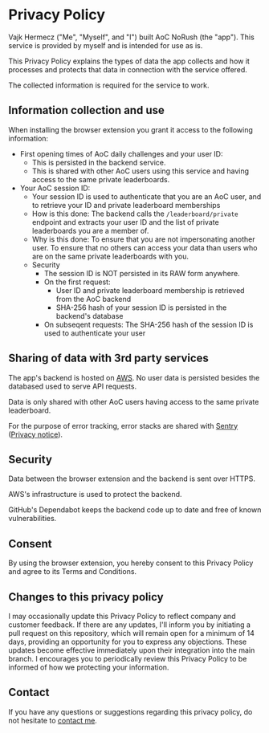 # Privacy Policy

Vajk Hermecz ("Me", "Myself", and "I") built AoC NoRush (the "app"). This service is provided by myself and is intended for use as is.

This Privacy Policy explains the types of data the app collects and how it processes and protects that data in connection with the service offered.

The collected information is required for the service to work.

## Information collection and use

When installing the browser extension you grant it access to the following information:

- First opening times of AoC daily challenges and your user ID:
  - This is persisted in the backend service.
  - This is shared with other AoC users using this service and having access to the same private leaderboards.
- Your AoC session ID:
  - Your session ID is used to authenticate that you are an AoC user, and to retrieve your ID and private leaderboard memberships
  - How is this done: The backend calls the `/leaderboard/private` endpoint and extracts your user ID and the list of private leaderboards you are a member of.
  - Why is this done: To ensure that you are not impersonating another user. To ensure that no others can access your data than users who are on the same private leaderboards with you.
  - Security
    - The session ID is NOT persisted in its RAW form anywhere.
    - On the first request:
      - User ID and private leaderboard membership is retrieved from the AoC backend
      - SHA-256 hash of your session ID is persisted in the backend's database
    - On subseqent requests: The SHA-256 hash of the session ID is used to authenticate your user

## Sharing of data with 3rd party services

The app's backend is hosted on [AWS](http://aws.amazon.com/console/). No user data is persisted besides the databased used to serve API requests.

Data is only shared with other AoC users having access to the same private leaderboard.

For the purpose of error tracking, error stacks are shared with [Sentry](https://sentry.io/) ([Privacy notice](https://sentry.io/privacy/)).

## Security

Data between the browser extension and the backend is sent over HTTPS.

AWS's infrastructure is used to protect the backend.

GitHub's Dependabot keeps the backend code up to date and free of known vulnerabilities.

## Consent

By using the browser extension, you hereby consent to this Privacy Policy and agree to its Terms and Conditions.

## Changes to this privacy policy

I may occasionally update this Privacy Policy to reflect company and customer feedback. If there are any updates, I'll inform you by initiating a pull request on this repository, which will remain open for a minimum of 14 days, providing an opportunity for you to express any objections. These updates become effective immediately upon their integration into the main branch. I encourages you to periodically review this Privacy Policy to be informed of how we protecting your information.

## Contact

If you have any questions or suggestions regarding this privacy policy, do not hesitate to [contact me](https://github.com/vhermecz/aoc-norush).
